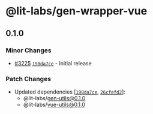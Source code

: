 # @lit-labs/gen-wrapper-vue

## 0.1.0

### Minor Changes

- [#3225](https://github.com/lit/lit/pull/3225) [`198da7ce`](https://github.com/lit/lit/commit/198da7ceabc944b142a666cae56ea239624cd019) - Initial release

### Patch Changes

- Updated dependencies [[`198da7ce`](https://github.com/lit/lit/commit/198da7ceabc944b142a666cae56ea239624cd019), [`26cfefd2`](https://github.com/lit/lit/commit/26cfefd296ccd1af0f83cb99380bb0104e7133d4)]:
  - @lit-labs/gen-utils@0.1.0
  - @lit-labs/vue-utils@0.1.0
